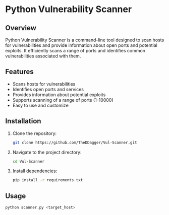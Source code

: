# Python Vulnerability Scanner

## Overview

Python Vulnerability Scanner is a command-line tool designed to scan hosts for vulnerabilities and provide information about open ports and potential exploits. It efficiently scans a range of ports and identifies common vulnerabilities associated with them.

## Features

- Scans hosts for vulnerabilities
- Identifies open ports and services
- Provides information about potential exploits
- Supports scanning of a range of ports (1-10000)
- Easy to use and customize

## Installation

1. Clone the repository:

    ```bash
    git clone https://github.com/TheDDagger/Vul-Scanner.git
    ```

2. Navigate to the project directory:

    ```bash
    cd Vul-Scanner
    ```

3. Install dependencies:

    ```bash
    pip install -r requirements.txt
    ```

## Usage

```bash
python scanner.py <target_host>
